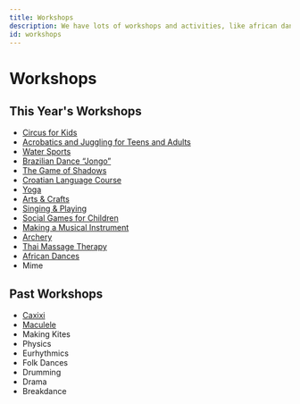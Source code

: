 ```yaml
---
title: Workshops
description: We have lots of workshops and activities, like african dances, yoga, circus, painting etc.
id: workshops
---
```


# Workshops

## This Year's Workshops

  - [Circus for Kids](circus-for-kids)
  - [Acrobatics and Juggling for Teens and Adults](acrobatics-and-juggling)
  - [Water Sports](water-sports)
  - [Brazilian Dance “Jongo”](jongo)
  - [The Game of Shadows](game-of-shadows)
  - [Croatian Language Course](croatian-language)
  - [Yoga](yoga)
  - [Arts & Crafts](arts-and-crafts)
  - [Singing & Playing](singing-and-playing)
  - [Social Games for Children](social-games)
  - [Making a Musical Instrument](making-a-musical-instrument)
  - [Archery](archery)
  - [Thai Massage Therapy](massage)
  - [African Dances](african-dances)
  - Mime

## Past Workshops

  - [Caxixi](caxixi)
  - [Maculele](maculele)
  - Making Kites
  - Physics
  - Eurhythmics
  - Folk Dances
  - Drumming
  - Drama
  - Breakdance
